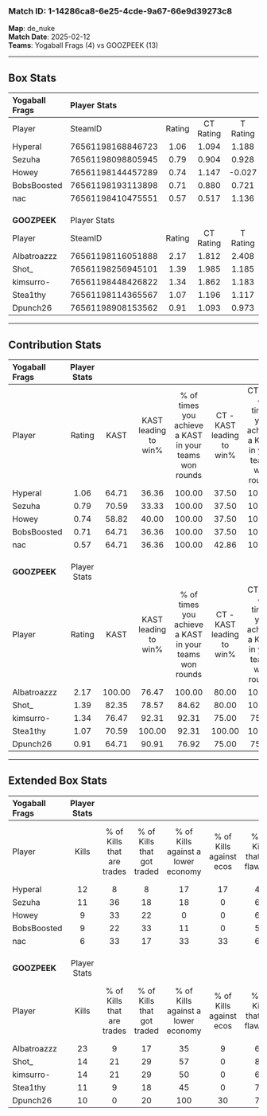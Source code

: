 ### Match ID: 1-14286ca8-6e25-4cde-9a67-66e9d39273c8  
**Map**: de_nuke  
**Match Date**: 2025-02-12  
**Teams**: Yogaball Frags (4) vs GOOZPEEK (13)  

---  

## Box Stats  

| **Yogaball Frags** | Player Stats      |        |           |          |        |       |       |         |        |      |     |
| :- | :- | :-: | :-: | :-: | :-: | :-: | :-: | :-: | :-: | :-: | :-: |
| Player             | SteamID           | Rating | CT Rating | T Rating |  KAST  |  ADR  | Kills | Assists | Deaths | K/D  | HS% |
| Hyperal            | 76561198168846723 |  1.06  |   1.094   |  1.188   | 64.71  | 93.6  |  12   |    4    |   13   | 0.92 | 50  |
| Sezuha             | 76561198098805945 |  0.79  |   0.904   |  0.928   | 70.59  | 45.2  |  11   |    1    |   16   | 0.69 | 63  |
| Howey              | 76561198144457289 |  0.74  |   1.147   |  -0.027  | 58.82  | 64.4  |   9   |    4    |   14   | 0.64 | 22  |
| BobsBoosted        | 76561198193113898 |  0.71  |   0.880   |  0.721   | 64.71  | 54.6  |   9   |    2    |   15   | 0.60 | 44  |
| nac                | 76561198410475551 |  0.57  |   0.517   |  1.136   | 64.71  | 43.1  |   6   |    5    |   14   | 0.43 | 33  |
|                    |                   |        |           |          |        |       |       |         |        |      |     |
|                    |                   |        |           |          |        |       |       |         |        |      |     |
|                    |                   |        |           |          |        |       |       |         |        |      |     |
| **GOOZPEEK**       | Player Stats      |        |           |          |        |       |       |         |        |      |     |
| Player             | SteamID           | Rating | CT Rating | T Rating |  KAST  |  ADR  | Kills | Assists | Deaths | K/D  | HS% |
| Albatroazzz        | 76561198116051888 |  2.17  |   1.812   |  2.408   | 100.00 | 127.9 |  23   |    3    |   7    | 3.29 | 69  |
| Shot_              | 76561198256945101 |  1.39  |   1.985   |  1.185   | 82.35  | 93.1  |  14   |    5    |   10   | 1.40 | 42  |
| kimsurro-          | 76561198448426822 |  1.34  |   1.862   |  1.183   | 76.47  | 74.4  |  14   |    3    |   8    | 1.75 | 57  |
| Stea1thy           | 76561198114365567 |  1.07  |   1.196   |  1.117   | 70.59  | 67.9  |  11   |    5    |   10   | 1.10 | 81  |
| Dpunch26           | 76561198908153562 |  0.91  |   1.093   |  0.973   | 64.71  | 67.9  |  10   |    5    |   12   | 0.83 | 50  |
---  

## Contribution Stats  

| **Yogaball Frags** | Player Stats |        |                      |                                                        |                           |                                                             |                          |                                                            |
| :- | :-: | :-: | :-: | :-: | :-: | :-: | :-: | :-: |
| Player             |    Rating    |  KAST  | KAST leading to win% | % of times you achieve a KAST in your teams won rounds | CT - KAST leading to win% | CT - % of times you achieve a KAST in your teams won rounds | T - KAST leading to win% | T - % of times you achieve a KAST in your teams won rounds |
| Hyperal            |     1.06     | 64.71  |        36.36         |                         100.00                         |           37.50           |                           100.00                            |          33.33           |                           100.00                           |
| Sezuha             |     0.79     | 70.59  |        33.33         |                         100.00                         |           37.50           |                           100.00                            |          25.00           |                           100.00                           |
| Howey              |     0.74     | 58.82  |        40.00         |                         100.00                         |           37.50           |                           100.00                            |          50.00           |                           100.00                           |
| BobsBoosted        |     0.71     | 64.71  |        36.36         |                         100.00                         |           37.50           |                           100.00                            |          33.33           |                           100.00                           |
| nac                |     0.57     | 64.71  |        36.36         |                         100.00                         |           42.86           |                           100.00                            |          25.00           |                           100.00                           |
|                    |              |        |                      |                                                        |                           |                                                             |                          |                                                            |
|                    |              |        |                      |                                                        |                           |                                                             |                          |                                                            |
|                    |              |        |                      |                                                        |                           |                                                             |                          |                                                            |
| **GOOZPEEK**       | Player Stats |        |                      |                                                        |                           |                                                             |                          |                                                            |
| Player             |    Rating    |  KAST  | KAST leading to win% | % of times you achieve a KAST in your teams won rounds | CT - KAST leading to win% | CT - % of times you achieve a KAST in your teams won rounds | T - KAST leading to win% | T - % of times you achieve a KAST in your teams won rounds |
| Albatroazzz        |     2.17     | 100.00 |        76.47         |                         100.00                         |           80.00           |                           100.00                            |          75.00           |                           100.00                           |
| Shot_              |     1.39     | 82.35  |        78.57         |                         84.62                          |           80.00           |                           100.00                            |          77.78           |                           77.78                            |
| kimsurro-          |     1.34     | 76.47  |        92.31         |                         92.31                          |           75.00           |                            75.00                            |          100.00          |                           100.00                           |
| Stea1thy           |     1.07     | 70.59  |        100.00        |                         92.31                          |          100.00           |                           100.00                            |          100.00          |                           88.89                            |
| Dpunch26           |     0.91     | 64.71  |        90.91         |                         76.92                          |           75.00           |                            75.00                            |          100.00          |                           77.78                            |
---  

## Extended Box Stats  

| **Yogaball Frags** | Player Stats |                            |                            |                                    |                         |                              |                                 |        |                             |                                     |                          |                               |                            |
| :- | :-: | :-: | :-: | :-: | :-: | :-: | :-: | :-: | :-: | :-: | :-: | :-: | :-: |
| Player             |    Kills     | % of Kills that are trades | % of Kills that got traded | % of Kills against a lower economy | % of Kills against ecos | % of Kills that are flawless | % of Kills that are close duels | Deaths | % of Deaths that get traded | % of Deaths against a lower economy | % of Deaths against ecos | % of Deaths that are flawless | % of Deaths that are close |
| Hyperal            |      12      |             8              |             8              |                 17                 |           17            |              42              |                8                |   13   |             15              |                 15                  |            8             |              54               |             0              |
| Sezuha             |      11      |             36             |             18             |                 18                 |            0            |              64              |                9                |   16   |             25              |                 13                  |            6             |              88               |             0              |
| Howey              |      9       |             33             |             22             |                 0                  |            0            |              67              |               22                |   14   |             14              |                 14                  |            7             |              64               |             7              |
| BobsBoosted        |      9       |             22             |             33             |                 11                 |            0            |              56              |               22                |   15   |             27              |                 13                  |            7             |              73               |             7              |
| nac                |      6       |             33             |             17             |                 33                 |           33            |              67              |                0                |   14   |             29              |                 14                  |            7             |              64               |             7              |
|                    |              |                            |                            |                                    |                         |                              |                                 |        |                             |                                     |                          |                               |                            |
|                    |              |                            |                            |                                    |                         |                              |                                 |        |                             |                                     |                          |                               |                            |
|                    |              |                            |                            |                                    |                         |                              |                                 |        |                             |                                     |                          |                               |                            |
| **GOOZPEEK**       | Player Stats |                            |                            |                                    |                         |                              |                                 |        |                             |                                     |                          |                               |                            |
| Player             |    Kills     | % of Kills that are trades | % of Kills that got traded | % of Kills against a lower economy | % of Kills against ecos | % of Kills that are flawless | % of Kills that are close duels | Deaths | % of Deaths that get traded | % of Deaths against a lower economy | % of Deaths against ecos | % of Deaths that are flawless | % of Deaths that are close |
| Albatroazzz        |      23      |             9              |             17             |                 35                 |            9            |              61              |                9                |   7    |             29              |                 43                  |            0             |              57               |             14             |
| Shot_              |      14      |             21             |             29             |                 57                 |            0            |              86              |                0                |   10   |             10              |                 40                  |            10            |              30               |             20             |
| kimsurro-          |      14      |             21             |             29             |                 50                 |            0            |              64              |                0                |   8    |             13              |                 38                  |            0             |              75               |             13             |
| Stea1thy           |      11      |             9              |             18             |                 45                 |            0            |              73              |                9                |   10   |             20              |                 30                  |            0             |              60               |             10             |
| Dpunch26           |      10      |             0              |             20             |                100                 |           30            |              70              |                0                |   12   |             25              |                 33                  |            0             |              67               |             8              |
